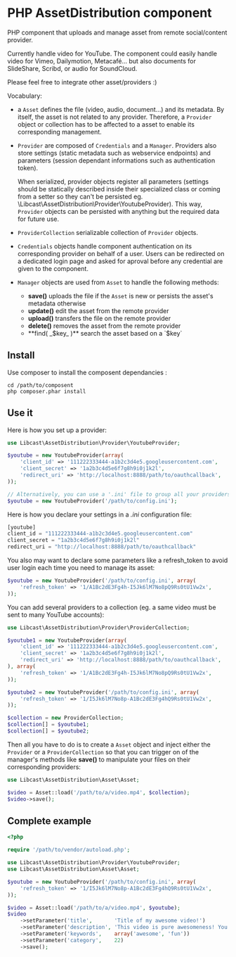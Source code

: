 PHP AssetDistribution component
===========================

PHP component that uploads and manage asset from remote social/content provider. 

Currently handle video for YouTube.
The component could easily handle video for Vimeo, Dailymotion, Metacafé... but also
documents for SlideShare, Scribd, or audio for SoundCloud.

Please feel free to integrate other asset/providers :)

Vocabulary:

  * a `Asset` defines the file (video, audio, document...) and its metadata. By 
    itself, the asset is not related to any provider. Therefore, a `Provider` object 
    or collection has to be affected to a asset to enable its corresponding 
    management.

  * `Provider` are composed of `Credentials` and a `Manager`. Providers also store
    settings (static metadata such as webservice endpoints) and parameters (session 
    dependant informations such as authentication token). 

    When serialized, provider objects register all parameters (settings should be 
    statically described inside their specialized class or coming from a setter
    so they can't be persisted eg. \Libcast\AssetDistribution\Provider\YoutubeProvider).
    This way, `Provider` objects can be persisted with anything but the required data
    for future use.

  * `ProviderCollection` serializable collection of `Provider` objects.

  * `Credentials` objects handle component authentication on its corresponding 
    provider on behalf of a user. Users can be redirected on a dedicated login page
    and asked for aproval before any credential are given to the component.

  * `Manager` objects are used from `Asset` to handle the following methods:
    - **save()** uploads the file if the `Asset` is new or persists the asset's 
      metadata otherwise
    - **update()** edit the asset from the remote provider
    - **upload()** transfers the file on the remote provider
    - **delete()** removes the asset from the remote provider
    - **find( _$key_ )** search the asset based on a `$key`


Install
-------

Use composer to install the composent dependancies :

    cd /path/to/composent
	php composer.phar install


Use it
------

Here is how you set up a provider:
```php
use Libcast\AssetDistribution\Provider\YoutubeProvider;

$youtube = new YoutubeProvider(array(
    'client_id' => '111222333444-a1b2c3d4e5.googleusercontent.com',
    'client_secret' => '1a2b3c4d5e6f7g8h9i0j1k2l',
    'redirect_uri' => 'http://localhost:8888/path/to/oauthcallback',
));

// Alternatively, you can use a '.ini' file to group all your providers configuration in a single place. Here is how you submit your configuration then:
$youtube = new YoutubeProvider('/path/to/config.ini');
```

Here is how you declare your settings in a *.ini* configuration file:
```php
[youtube]
client_id = "111222333444-a1b2c3d4e5.googleusercontent.com"
client_secret = "1a2b3c4d5e6f7g8h9i0j1k2l"
redirect_uri = "http://localhost:8888/path/to/oauthcallback"
```

You also may want to declare some parameters like a refresh_token to avoid user login each time you need to manage its asset:
```php
$youtube = new YoutubeProvider('/path/to/config.ini', array(
    'refresh_token' => '1/A1Bc2dE3Fg4h-I5Jk6lM7No8pQ9Rs0tU1Vw2x',
));
```

You can add several providers to a collection (eg. a same video must be sent to many YouTube accounts):
```php
use Libcast\AssetDistribution\Provider\ProviderCollection;

$youtube1 = new YoutubeProvider(array(
    'client_id' => '111222333444-a1b2c3d4e5.googleusercontent.com',
    'client_secret' => '1a2b3c4d5e6f7g8h9i0j1k2l',
    'redirect_uri' => 'http://localhost:8888/path/to/oauthcallback',
), array(
    'refresh_token' => '1/A1Bc2dE3Fg4h-I5Jk6lM7No8pQ9Rs0tU1Vw2x',
));

$youtube2 = new YoutubeProvider('/path/to/config.ini', array(
    'refresh_token' => '1/I5Jk6lM7No8p-A1Bc2dE3Fg4hQ9Rs0tU1Vw2x',
));

$collection = new ProviderCollection;
$collection[] = $youtube1;
$collection[] = $youtube2;
```

Then all you have to do is to create a `Asset` object and inject either the `Provider` or a `ProviderCollection` so that you can trigger on of the manager's methods like **save()** to manipulate your files on their corresponding providers:
```php
use Libcast\AssetDistribution\Asset\Asset;

$video = Asset::load('/path/to/a/video.mp4', $collection);
$video->save();
```


Complete example
----------------

```php
<?php

require '/path/to/vendor/autoload.php';

use Libcast\AssetDistribution\Provider\YoutubeProvider;
use Libcast\AssetDistribution\Asset\Asset;

$youtube = new YoutubeProvider('/path/to/config.ini', array(
    'refresh_token' => '1/I5Jk6lM7No8p-A1Bc2dE3Fg4hQ9Rs0tU1Vw2x',
));

$video = Asset::load('/path/to/a/video.mp4', $youtube);
$video
    ->setParameter('title',       'Title of my awesome video!')
    ->setParameter('description', 'This video is pure awesomeness! You have to watch it xD')
    ->setParameter('keywords',    array('awesome', 'fun'))
    ->setParameter('category',    22)
    ->save();
```
